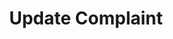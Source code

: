 ---
title: Update Complaint
excerpt: >-
  Update a single complaint. Only an admin of the contributing organization or
  the original user who submitted the complaint can update the complaint.
api:
  file: complaints.json
  operationId: updateComplaint
deprecated: false
hidden: false
metadata:
  title: ''
  description: ''
  robots: index
next:
  description: ''
---